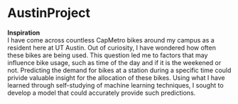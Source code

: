 # AustinProject
**Inspiration**</br>
I have come across countless CapMetro bikes around my campus as a resident here at UT Austin. 
Out of curiosity, I have wondered how often these bikes are being used. This question led
me to factors that may influence bike usage, such as time of the day and if it is the weekened
or not. Predicting the demand for bikes at a station during a specific time could privide valuable
insight for the allocation of these bikes. Using what I have learned through self-studying of machine
learning techniques, I sought to develop a model that could accurately provide such predictions.
